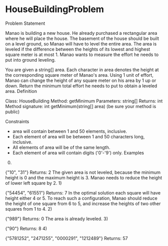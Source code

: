 HouseBuildingProblem
======================

Problem Statement

 Manao is building a new house. He already purchased a rectangular area where he will place the house.
 The basement of the house should be built on a level ground, so Manao will have to level the entire area.
 The area is leveled if the difference between the heights of its lowest and highest square meter is at most 1.
 Manao wants to measure the effort he needs to put into ground leveling. 



You are given a string[] area.
Each character in area denotes the height at the corresponding square meter of Manao's area.
Using 1 unit of effort, Manao can change the height of any square meter on his area by 1 up or down.
Return the minimum total effort he needs to put to obtain a leveled area.
Definition

    	
Class:	HouseBuilding
Method:	getMinimum
Parameters:	string[]
Returns:	int
Method signature:	int getMinimum(string[] area)
(be sure your method is public)
    
Constraints

-	area will contain between 1 and 50 elements, inclusive.
-	Each element of area will be between 1 and 50 characters long, inclusive.
-	All elements of area will be of the same length.
-	Each element of area will contain digits ('0'-'9') only.
Examples

0)	
    	
{"10",
 "31"}
Returns: 2
The given area is not leveled, because the minimum height is 0 and the maximum height is 3.
Manao needs to reduce the height of lower left square by 2.
1)	
    	
{"54454",
 "61551"}
Returns: 7
In the optimal solution each square will have height either 4 or 5.
To reach such a configuration, Manao should reduce the height of one square from 6 to 5, and increase the heights of two other squares from 1 to 4.
2)	
    	
{"989"}
Returns: 0
The area is already leveled.
3)	
    	
{"90"}
Returns: 8
4)	
    	
{"5781252",
 "2471255",
 "0000291",
 "1212489"}
Returns: 57
